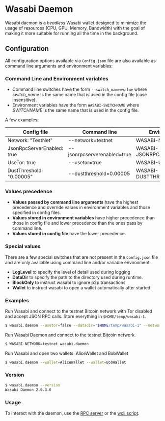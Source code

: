Wasabi Daemon
=============

Wasabi daemon is a _headless_ Wasabi wallet designed to minimize the usage of resources (CPU, GPU, Memory, Bandwidth) with the goal of
making it more suitable for running all the time in the background.

## Configuration

All configuration options available via `Config.json` file are also available as command line arguments and environment variables:

### Command Line and Environment variables

* Command line switches have the form `--switch_name=value` where _switch_name_ is the same name that is used in the config file (case insensitive).
* Environment variables have the form `WASABI-SWITCHNAME` where _SWITCHNAME_ is the same name that is used in the config file.

A few examples:

| Config file                | Command line                | Environment variable             |
|----------------------------|-----------------------------|----------------------------------|
| Network: "TestNet"         | --network=testnet           | WASABI-NETWORK=testnet           |
| JsonRpcServerEnabled: true | --jsonrpcserverenabled=true | WASABI-JSONRPCSERVERENABLED=true |
| UseTor: true               | --usetor=true               | WASABI-USETOR=true               |
| DustThreshold: "0.00005"   | --dustthreshold=0.00005     | WASABI-DUSTTHRESHOLD=0.00005     |

### Values precedence

* **Values passed by command line arguments** have the highest precedence and override values in environment variables and those specified in config files.
* **Values stored in environment variables** have higher precedence than those in config file and lower precedence than the ones pass by command line.
* **Values stored in config file** have the lower precedence.

### Special values

There are a few special switches that are not present in the `Config.json` file and are only available using command line and/or variable environment:

* **LogLevel** to specify the level of detail used during logging
* **DataDir** to specify the path to the directory used during runtime.
* **BlockOnly** to instruct wasabi to ignore p2p transactions
* **Wallet** to instruct wasabi to open a wallet automatically after started.

### Examples

Run Wasabi and connect to the testnet Bitcoin network with Tor disabled and accept JSON RPC calls. Store everything in `$HOME/temp/wasabi-1`.

```bash
$ wasabi.daemon --usetor=false --datadir="$HOME/temp/wasabi-1" --network=testnet --jsonrpcserverenabled=true --blockonly=true
```

Run Wasabi Daemon and connect to the testnet Bitcoin network.

```bash
$ WASABI-NETWORK=testnet wasabi.daemon
```

Run Wasabi and open two wallets: AliceWallet and BobWallet

```bash
$ wasabi.daemon --wallet=AliceWallet --wallet=BobWallet
```

### Version

```bash
$ wasabi.daemon --version
Wasabi Daemon 2.0.3.0
```

### Usage

To interact with the daemon, use the [RPC server](https://docs.wasabiwallet.io/using-wasabi/RPC.html) or the [wcli script](https://github.com/WalletWasabi/WalletWasabi/tree/master/Contrib/CLI).
